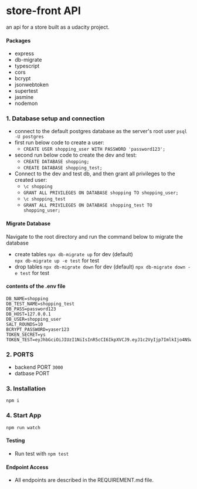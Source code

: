 # store-front API

an api for a store built as a udacity project.

#### Packages

- express
- db-migrate
- typescript
- cors
- bcrypt
- jsonwebtoken
- supertest
- jasmine
- nodemon

### 1. Database setup and connection

- connect to the default postgres database as the server's root user `psql -U postgres`
- first run below code to create a user:
  - `CREATE USER shopping_user WITH PASSWORD 'password123';`
- second run below code to create the dev and test:
  - `CREATE DATABASE shopping;`
  - `CREATE DATABASE shopping_test;`
- Connect to the dev and test db, and then grant all privileges to the created user:
  - `\c shopping`
  - `GRANT ALL PRIVILEGES ON DATABASE shopping TO shopping_user;`
  - `\c shopping_test`
  - `GRANT ALL PRIVILEGES ON DATABASE shopping_test TO shopping_user;`

#### Migrate Database

Navigate to the root directory and run the command below to migrate the database

- create tables
  `npx db-migrate up` for dev (default)  
  `npx db-migrate up -e test` for test
- drop tables
  `npx db-migrate down` for dev (default)
  `npx db-migrate down -e test` for test

#### contents of the .env file

```
DB_NAME=shopping
DB_TEST_NAME=shopping_test
DB_PASS=password123
DB_HOST=127.0.0.1
DB_USER=shopping_user
SALT_ROUNDS=10
BCRYPT_PASSWORD=yaser123
TOKEN_SECRET=ys
TOKEN_TEST=eyJhbGciOiJIUzI1NiIsInR5cCI6IkpXVCJ9.eyJ1c2VyIjp7ImlkIjo4NSwiZmlyc3RuYW1lIjoiQW1tYXIiLCJsYXN0bmFtZSI6Iklzc2EiLCJwYXNzd29yZCI6IiQyYiQxMCROQTV6LzRlMFhIcTk3YkVFM2hha2dlWnlJZmU3dWpjZFMyY29XVHJnR0drU0hTdExLODRPaSJ9LCJpYXQiOjE2NzU2MTUxNDV9.hFOmSOFEyuPlSc7_ZwD5pQWLypvC0YOOYLXvL9MegLQ
```

### 2. PORTS

- backend PORT `3000`
- datbase PORT

### 3. Installation

`npm i`

### 4. Start App

`npm run watch`

#### Testing

- Run test with `npm test`

#### Endpoint Access

- All endpoints are described in the REQUIREMENT.md file.
